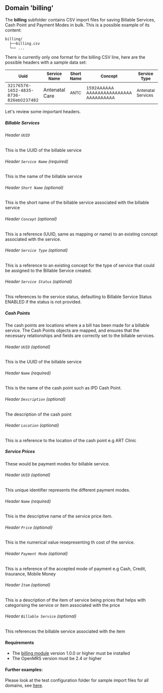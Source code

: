 ## Domain 'billing'
The **billing** subfolder contains CSV import files for saving Billable Services, Cash Point and Payment Modes in bulk. This is a possible example of its content:
```bash
billing/
  ├──billing.csv
  └── ...
```
There is currently only one format for the billing CSV line, here are the possible headers with a sample data set:

| <sub>Uuid</sub>                                 | <sub>Service Name</sub> | <sub>Short Name</sub>                        | <sub>Concept</sub>   | <sub>Service Type</sub>            | <sub>Service Status</sub>            |
|--------------------------------------|-------------|-----------------------------|---------------|--------------------|--------------------|
| <sub>32176576-1652-4835-8736-826eb0237482</sub> |   </sub>Antenatal Care</sub>         | <sub>ANTC</sub> | <sub>1592AAAAAA AAAAAAAAAAAAAAAA AAAAAAAAAA</sub> | <sub>Antenatal Services</sub> |<sub>Enabled</sub> |

Let's review some important headers.
##### Billable Services
###### Header `UUID` 
This is the UUID of the billable service

###### Header `Service Name` *(required)*
This is the name of the billable service

###### Header `Short Name` *(optional)*
This is the short name of the billable service associated with the billable service

###### Header `Concept` *(optional)*
This is a reference (UUID, same as mapping or name) to an existing concept associated with the service.

###### Header `Service Type` *(optional)*
This is a reference to an existing concept for the type of service that could be assigned to the Billable Service created.

###### Header `Service Status` *(optional)*
This references to the service status, defaulting to Billable Service Status ENABLED if the status is not provided.

##### Cash Points

The cash points are locations where a a bill has been made for a billable service. The Cash Points objects are mapped, and ensures that the necessary relationships and fields are correctly set to the billable services.

###### Header `UUID` *(optional)*
This is the UUID of the billable service

###### Header `Name` *(required)*
This is the name of the cash point such as IPD Cash Point.

###### Header `Description` *(optional)*
The description of the cash point

###### Header `Location` *(optional)*
This is a reference to the location of the cash point e.g ART Clinic

##### Service Prices

These would be payment modes for billable service.

###### Header `UUID` *(optional)*
This unique identifier represents the different payment modes.

###### Header `Name` *(required)*
This is the descriptive name of the service price item.

###### Header `Price` *(optional)*
This is the numerical value resepresenting th cost of the service.

###### Header `Payment Mode` *(optional)*
This is a reference of the accepted mode of payment e.g Cash, Credit, Insurance, Mobile Money

###### Header `Item` *(optional)*
This is a description of the item of service being prices that helps with categorising the service or item associated with the price

###### Header `Billable Service` *(optional)*
This references the billable service associated with the item

#### Requirements
* The [billing module](https://github.com/openmrs/openmrs-module-billing) version 1.0.0 or higher must be installed
* The OpenMRS version must be 2.4 or higher

#### Further examples:
Please look at the test configuration folder for sample import files for all domains, see [here](../api/src/test/resources/testAppDataDir/configuration).
